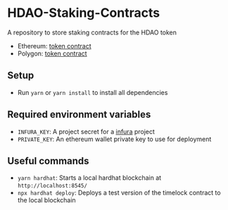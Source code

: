 # HDAO-Staking-Contracts

A repository to store staking contracts for the HDAO token

* Ethereum: [token contract](https://etherscan.io/address/0xdac657ffd44a3b9d8aba8749830bf14beb66ff2d)
* Polygon: [token contract](https://polygonscan.com/address/0x72928d5436ff65e57f72d5566dcd3baedc649a88)

## Setup
* Run `yarn` or `yarn install` to install all dependencies

## Required environment variables
* `INFURA_KEY`: A project secret for a [infura](https://infura.io/) project
* `PRIVATE_KEY`: An ethereum wallet private key to use for deployment

## Useful commands
* `yarn hardhat`: Starts a local hardhat blockchain at `http://localhost:8545/`
* `npx hardhat deploy`: Deploys a test version of the timelock contract to the local blockchain
